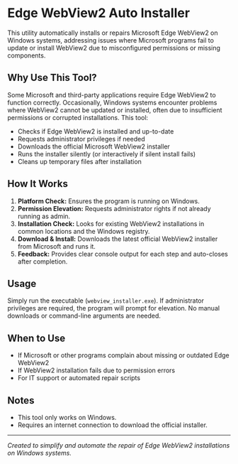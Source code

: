 # Edge WebView2 Auto Installer

This utility automatically installs or repairs Microsoft Edge WebView2 on Windows systems, addressing issues where Microsoft programs fail to update or install WebView2 due to misconfigured permissions or missing components.

## Why Use This Tool?
Some Microsoft and third-party applications require Edge WebView2 to function correctly. Occasionally, Windows systems encounter problems where WebView2 cannot be updated or installed, often due to insufficient permissions or corrupted installations. This tool:
- Checks if Edge WebView2 is installed and up-to-date
- Requests administrator privileges if needed
- Downloads the official Microsoft WebView2 installer
- Runs the installer silently (or interactively if silent install fails)
- Cleans up temporary files after installation

## How It Works
1. **Platform Check:** Ensures the program is running on Windows.
2. **Permission Elevation:** Requests administrator rights if not already running as admin.
3. **Installation Check:** Looks for existing WebView2 installations in common locations and the Windows registry.
4. **Download & Install:** Downloads the latest official WebView2 installer from Microsoft and runs it.
5. **Feedback:** Provides clear console output for each step and auto-closes after completion.

## Usage
Simply run the executable (`webview_installer.exe`). If administrator privileges are required, the program will prompt for elevation. No manual downloads or command-line arguments are needed.

## When to Use
- If Microsoft or other programs complain about missing or outdated Edge WebView2
- If WebView2 installation fails due to permission errors
- For IT support or automated repair scripts

## Notes
- This tool only works on Windows.
- Requires an internet connection to download the official installer.

---

*Created to simplify and automate the repair of Edge WebView2 installations on Windows systems.*
